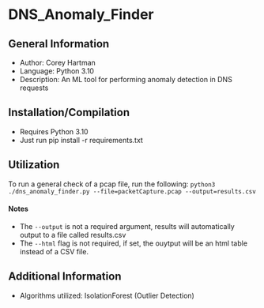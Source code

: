 # DNS_Anomaly_Finder

## General Information
- Author: Corey Hartman
- Language: Python 3.10
- Description: An ML tool for performing anomaly detection in DNS requests

## Installation/Compilation
- Requires Python 3.10
- Just run pip install -r requirements.txt

## Utilization
To run a general check of a pcap file, run the following: 
```python3 ./dns_anomaly_finder.py --file=packetCapture.pcap --output=results.csv```

#### Notes
- The ```--output``` is not a required argument, results will automatically output to a file called results.csv
- The ```--html``` flag is not required, if set, the ouytput will be an html table instead of a CSV file.

## Additional Information

- Algorithms utilized: IsolationForest (Outlier Detection)
